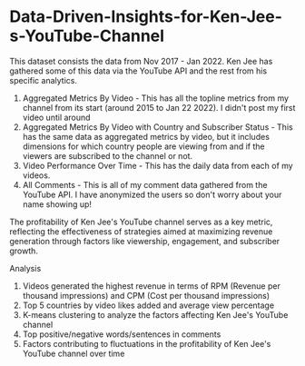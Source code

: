 # Data-Driven-Insights-for-Ken-Jee-s-YouTube-Channel

This dataset consists the data from Nov 2017 - Jan 2022. Ken Jee has gathered some of this data via the YouTube API and the rest from his specific analytics.

1) Aggregated Metrics By Video - This has all the topline metrics from my channel from its start (around 2015 to Jan 22 2022). I didn't post my first video until around
2) Aggregated Metrics By Video with Country and Subscriber Status - This has the same data as aggregated metrics by video, but it includes dimensions for which country people are viewing from and if the viewers are subscribed to the channel or not.
3) Video Performance Over Time - This has the daily data from each of my videos.
4) All Comments - This is all of my comment data gathered from the YouTube API. I have anonymized the users so don't worry about your name showing up!

The profitability of Ken Jee's YouTube channel serves as a key metric, reflecting the effectiveness of strategies aimed at maximizing revenue generation through factors like viewership, engagement, and subscriber growth.

Analysis
1. Videos generated the highest revenue in terms of RPM (Revenue per thousand impressions) and CPM (Cost per thousand impressions)
2. Top 5 countries by video likes added and average view percentage
3. K-means clustering to analyze the factors affecting Ken Jee's YouTube channel
4. Top positive/negative words/sentences in comments
5. Factors contributing to fluctuations in the profitability of Ken Jee's YouTube channel over time
